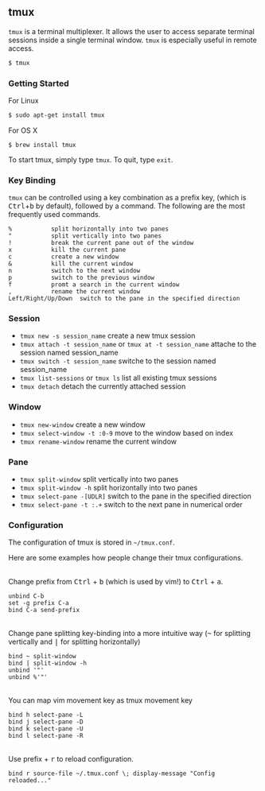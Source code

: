 ---
---

tmux
--

`tmux` is a terminal multiplexer. It allows the user to access separate terminal sessions inside a single terminal window. `tmux` is especially useful in remote access.

~~~bash
$ tmux
~~~

<!--more--> 

### Getting Started
For Linux

~~~bash
$ sudo apt-get install tmux
~~~

For OS X

~~~
$ brew install tmux
~~~

To start tmux, simply type `tmux`. To quit, type `exit`.




### Key Binding
`tmux` can be controlled using a key combination as a prefix key, (which is <kbd>Ctrl</kbd>+<kbd>b</kbd> by default), followed by a command. The following are the most frequently used commands.


~~~
%			split horizontally into two panes
"			split vertically into two panes
!			break the current pane out of the window
x			kill the current pane
c			create a new window
&			kill the current window
n			switch to the next window
p			switch to the previous window
f			promt a search in the current window
,			rename the current window
Left/Right/Up/Down	switch to the pane in the specified direction
~~~

### Session
* `tmux new -s session_name` create a new tmux session
* `tmux attach -t session_name` or `tmux at -t session_name` attache to the session named session_name
* `tmux switch -t session_name` switche to the session named session_name
* `tmux list-sessions` or `tmux ls` list all existing tmux sessions
* `tmux detach` detach the currently attached session

### Window
* `tmux new-window` create a new window
* `tmux select-window -t :0-9` move to the window based on index
* `tmux rename-window` rename the current window

### Pane
* `tmux split-window` split vertically into two panes
* `tmux split-window -h` split horizontally into two panes
* `tmux select-pane -[UDLR]` switch to the pane in the specified direction
* `tmux select-pane -t :.+` switch to the next pane in numerical order



### Configuration
The configuration of tmux is stored in `~/tmux.conf`.

Here are some examples how people change their tmux configurations.

<br>
Change prefix from <kbd>Ctrl</kbd> + <kbd>b</kbd> (which is used by vim!) to <kbd>Ctrl</kbd> + <kbd>a</kbd>.

~~~
unbind C-b
set -g prefix C-a
bind C-a send-prefix
~~~

<br>
Change pane splitting key-binding into a more intuitive way (<kbd>~</kbd> for splitting vertically and <kbd>|</kbd> for splitting horizontally)

~~~
bind ~ split-window
bind | split-window -h
unbind '"'
unbind %'"'
~~~

<br>
You can map vim movement key as tmux movement key

~~~
bind h select-pane -L
bind j select-pane -D
bind k select-pane -U
bind l select-pane -R
~~~

<br>
Use prefix + <kbd>r</kbd> to reload configuration.

~~~
bind r source-file ~/.tmux.conf \; display-message "Config reloaded..."
~~~


